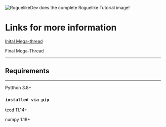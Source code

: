 ![RoguelikeDev does the complete Roguelike Tutorial image!](https://i.imgur.com/FzwmyyE.png)


# Links for more information
[Inital Mega-thread](https://np.reddit.com/r/roguelikedev/comments/vhfsda/roguelikedev_does_the_complete_roguelike_tutorial/)

Final Mega-Thread


---
## Requirements
---

Pytthon 3.8+
### ```installed via pip```
tcod 11.14+

numpy 1.18+
